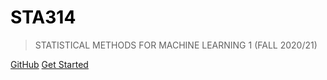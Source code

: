 
# <span style="color:black">STA314 </span>

> STATISTICAL METHODS FOR MACHINE LEARNING 1 (FALL 2020/21)


[GitHub](https://github.com/travelwithwind/STA314)
[Get Started](README.md)

